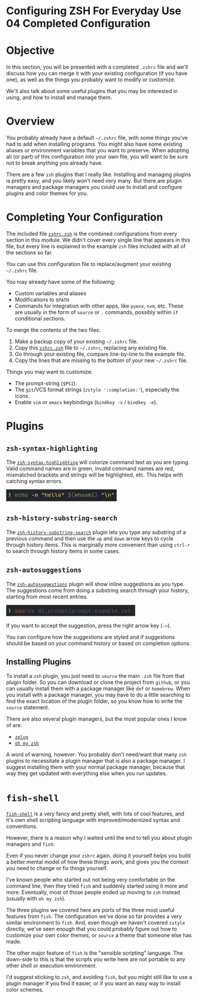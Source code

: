 # Configuring ZSH For Everyday Use 04 Completed Configuration

# Objective

In this section, you will be presented with a completed `.zshrc` file and we'll discuss how you can merge it with your existing configuration (if you have one), as well as the things you probably want to modify or customize.

We'll also talk about some useful plugins that you may be interested in using, and how to install and manage them.

# Overview

You probably already have a default `~/.zshrc` file, with some things you've had to add when installing programs. You might also have some existing aliases or environment variables that you want to preserve. When adopting all (or part) of this configuration into your own file, you will want to be sure not to break anything you already have.

There are a few `zsh` plugins that I really like. Installing and managing plugins is pretty easy, and you likely won't need very many. But there are plugin managers and package managers you could use to install and configure plugins and color themes for you.

# Completing Your Configuration

The included file [`zshrc.zsh`](./zshrc.zsh) is the combined configurations from every section in this module. We didn't cover every single line that appears in this file, but every line is explained in the example `zsh` files included with all of the sections so far.

You can use this configuration file to replace/augment your existing `~/.zshrc` file.

You may already have some of the following:

- Custom variables and aliases
- Modifications to `$PATH`
- Commands for integration with other apps, like `pyenv`, `nvm`, etc. These are usually in the form of `source` or `.` commands, possibly within `if` conditional sections.

To merge the contents of the two files:

1. Make a backup copy of your existing `~/.zshrc` file.
2. Copy this [`zshrc.zsh`](./zshrc.zsh) file to `~/.zshrc`, replacing any existing file.
3. Go through your existing file, compare line-by-line to the example file.
4. Copy the lines that are missing to the _bottom_ of your new `~/.zshrc` file.

Things you may want to customize:

- The prompt-string (`$PS1`).
- The `git`/VCS format strings (`zstyle ':completion:'`), especially the icons.
- Enable `vim` or `emacs` keybindings (`bindkey -v` / `bindkey -e`).

# Plugins

## `zsh-syntax-highlighting`

The [`zsh-syntax-highlighting`](https://github.com/zsh-users/zsh-syntax-highlighting) will colorize command text as you are typing. Valid command names are in green, invalid command names are red, mismatched brackets and strings will be highlighted, etc. This helps with catching syntax errors.

![image](./images/syntax-highlighting.png)

## `zsh-history-substring-search`

The [`zsh-history-substring-search`](https://github.com/zsh-users/zsh-history-substring-search) plugin lets you type any substring of a previous command and then use the `up` and `down` arrow keys to cycle through history items. This is marginally more convenient than using `ctrl-r` to search through history items in some cases.

## `zsh-autosuggestions`

The [`zsh-autosuggestions`](https://www.nerdfonts.com/font-downloads) plugin will show inline suggestions as you type. The suggestions come from doing a substring search through your history, starting from most recent entries.

![image](./images/autosuggestions.png)

If you want to accept the suggestion, press the right arrow key (`->`).

You can configure how the suggestions are styled and if suggestions should be based on your command history or based on completion options.


## Installing Plugins

To install a `zsh` plugin, you just need to `source` the main `.zsh` file from that plugin folder. So you can download or clone the project from `github`, or you can usually install them with a package manager like `dnf` or `homebrew`. When you install with a package manager, you may have to do a little searching to find the exact location of the plugin folder, so you know how to write the `source` statement.

There are also several plugin managers, but the most popular ones I know of are:

- [`zplug`](https://github.com/zplug/zplug)
- [`oh my zsh`](https://github.com/ohmyzsh/ohmyzsh)

A word of warning, however: You probably don't need/want that many `zsh` plugins to necessitate a plugin manager that is also a package manager. I suggest installing them with your normal package manager, because that way they get updated with everything else when you run updates.

# `fish-shell`

[`fish-shell`](https://fishshell.com/) is a very fancy and pretty shell, with lots of cool features, and it's own shell scripting language with improved/modernized syntax and conventions.

However, there is a reason why I waited until the end to tell you about plugin managers and `fish`:

Even if you never change your `zshrc` again, doing it yourself helps you build a better mental model of how these things work, and gives you the context you need to change or fix things yourself.

I've known people who started out not being very comfortable on the command line, then they tried `fish` and suddenly started using it more and more. Eventually, most of those people ended up moving to `zsh` instead (usually with `oh my zsh`).

The three plugins we covered here are ports of the three most useful features from `fish`. The configuration we've done so far provides a very similar environment to `fish`. And, even though we haven't covered `zstyle` directly, we've seen enough that you could probably figure out how to customize your own color themes, or `source` a theme that someone else has made.

The other major feature of `fish` is the "sensible scripting" language. The down-side to this is that the scripts you write here are not portable to any other shell or execution environment.

I'd suggest sticking to `zsh`, and avoiding `fish`, but you might still like to use a plugin manager if you find it easier, or if you want an easy way to install color schemes.
